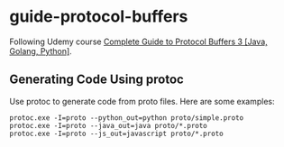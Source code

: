 # guide-protocol-buffers

Following Udemy course [Complete Guide to Protocol Buffers 3 [Java, Golang, Python]](https://www.udemy.com/course/protocol-buffers/).

## Generating Code Using protoc

Use protoc to generate code from proto files. Here are some examples:

```
protoc.exe -I=proto --python_out=python proto/simple.proto
protoc.exe -I=proto --java_out=java proto/*.proto
protoc.exe -I=proto --js_out=javascript proto/*.proto
```
